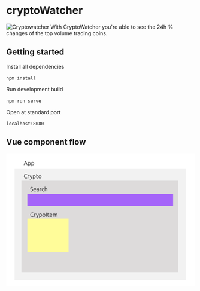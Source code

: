 # cryptoWatcher

![Cryptowatcher](readme-assets/cryptowatcher.gif)
With CryptoWatcher you're able to see the 24h % changes of the top volume trading coins.

## Getting started

Install all dependencies
```
npm install
```

Run development build
```
npm run serve
```

Open at standard port
```
localhost:8080
```

## Vue component flow
![Vue component Flow](readme-assets/component-flow.png)